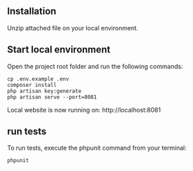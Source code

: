 

## Installation


Unzip attached file on your local environment.

## Start local environment

Open the project root folder and run the following commands:

```
cp .env.example .env
composer install
php artisan key:generate
php artisan serve --port=8081
```

Local website is now running on: http://localhost:8081

## run tests

To run tests, execute the phpunit command from your terminal:

```
phpunit
```
